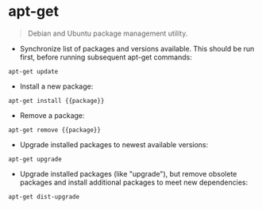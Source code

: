 # apt-get

> Debian and Ubuntu package management utility.

- Synchronize list of packages and versions available. This should be run first, before running subsequent apt-get commands:

`apt-get update`

- Install a new package:

`apt-get install {{package}}`

- Remove a package:

`apt-get remove {{package}}`

- Upgrade installed packages to newest available versions:

`apt-get upgrade`

- Upgrade installed packages (like "upgrade"), but remove obsolete packages and install additional packages to meet new dependencies:

`apt-get dist-upgrade`
